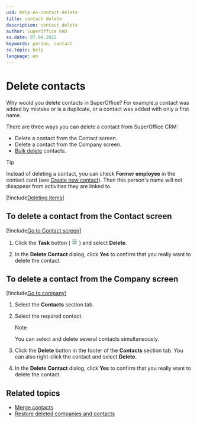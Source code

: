 ```yaml
---
uid: help-en-contact-delete
title: contact delete
description: contact delete
author: SuperOffice RnD
so.date: 07.04.2022
keywords: person, contact
so.topic: help
language: en
---
```


# Delete contacts

Why would you delete contacts in SuperOffice? For example,a contact was added by mistake or is a duplicate, or a contact was added with only a first name.

There are three ways you can delete a contact from SuperOffice CRM:

* Delete a contact from the Contact screen.
* Delete a contact from the Company screen.
* [Bulk delete][3] contacts.

> [!TIP]
> Instead of deleting a contact, you can check **Former employee** in the contact card (see [Create new contact][6]). Then this person's name will not disappear from activities they are linked to.

[!include[Deleting items](../../learn/includes/tip-deletion.md)]

## To delete a contact from the Contact screen

[!include[Go to Contact screen](../../learn/includes/goto-contact.md)]

1. Click the **Task** button ( ![icon][img1] ) and select **Delete**.

1. In the **Delete Contact** dialog, click **Yes** to confirm that you really want to delete the contact.

## To delete a contact from the Company screen

[!include[Go to company](../../learn/includes/goto-company.md)]

1. Select the **Contacts** section tab.

1. Select the required contact.

    > [!NOTE]
    > You can select and delete several contacts simultaneously.

1. Click the **Delete** button in the footer of the **Contacts** section tab. You can also right-click the contact and select **Delete**.

1. In the **Delete Contact** dialog, click **Yes** to confirm that you really want to delete the contact.

## Related topics

* [Merge contacts][2]
* [Restore deleted companies and contacts][5]

<!-- Referenced links -->
[2]: merge-contacts.md
[3]: ../../learn/getting-started/bulk-update.md
[5]: ../../learn/getting-started/restore-deleted-companies-and-contacts.md
[6]: create.md

<!-- Referenced images -->
[img1]: ../../../media/icons/btn-menu.png
